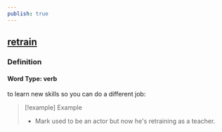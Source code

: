 ```yaml
---
publish: true
---
```


## [retrain](https://dictionary.cambridge.org/dictionary/english/retrain)

### Definition
#### Word Type: verb
to learn new skills so you can do a different job:

>[!example] Example
> - Mark used to be an actor but now he's retraining as a teacher.
